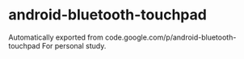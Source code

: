 # android-bluetooth-touchpad
Automatically exported from code.google.com/p/android-bluetooth-touchpad
For personal study.
